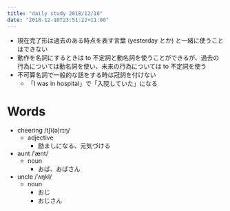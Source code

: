 ```yaml
---
title: "daily study 2018/12/10"
date: "2018-12-10T23:51:22+11:00"
---
```


- 現在完了形は過去のある時点を表す言葉 (yesterday とか) と一緒に使うことはできない
- 動作を名詞にするときは to 不定詞と動名詞を使うことができるが、過去の行為については動名詞を使い、未来の行為については to 不定詞を使う
- 不可算名詞で一般的な話をする時は冠詞を付けない
    - 「I was in hospital」で「入院していた」になる

# Words

- cheering /tʃí(ə)rɪŋ/
    - adjective
        - 励ましになる、元気づける
- aunt /ˈænt/
    - noun
        - おば、おばさん
- uncle /ˈʌŋkl/
    - noun
        - おじ
        - おじさん
